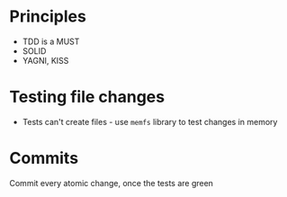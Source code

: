 # Principles

- TDD is a MUST
- SOLID
- YAGNI, KISS

# Testing file changes

- Tests can't create files - use `memfs` library to test changes in memory

# Commits

Commit every atomic change, once the tests are green